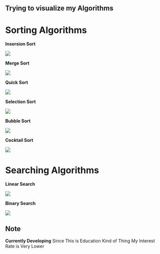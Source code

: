 ## Trying to visualize my Algorithms

# Sorting Algorithms

**Insersion Sort**

![](https://media.giphy.com/media/gHuUC94vtv13mvNOH0/giphy.gif)

**Merge Sort**

![](https://media.giphy.com/media/Zb6kF9TKKRujbyNZEC/giphy.gif)

**Quick Sort**

![](https://media.giphy.com/media/jpQDxVvJ3HX61Zdnjr/giphy.gif)

**Selection Sort**

![](https://media.giphy.com/media/h1QIEfxmVmdOVUd3JP/giphy.gif)


**Bubble Sort**

![](https://media.giphy.com/media/gFstrcVEP6Wee9f2om/giphy.gif)


**Cocktail Sort**

![](https://media.giphy.com/media/Q8yrFzP880uXKV9iEC/giphy.gif)


# Searching Algorithms

**Linear Search**

![](https://media.giphy.com/media/RLtBHY7mEZZsYc9ky4/giphy.gif)

**Binary Search**

![](https://media.giphy.com/media/S7KunUv81o9Nq1xxbY/giphy.gif)

## Note

**Currently Developing**
Since This is Education Kind of Thing My Interest Rate is Very Lower
